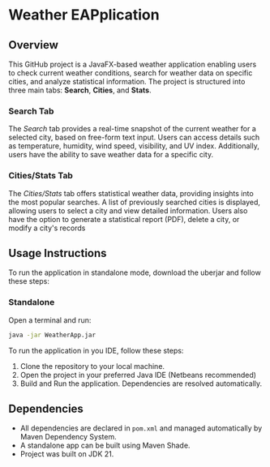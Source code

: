 # Weather EAPplication

## Overview

This GitHub project is a JavaFX-based weather application enabling users to check current weather conditions, search for weather data on specific cities, and analyze statistical information. The project is structured into three main tabs: **Search**, **Cities**, and **Stats**.

### Search Tab

The *Search* tab provides a real-time snapshot of the current weather for a selected city, based on free-form text input. Users can access details such as temperature, humidity, wind speed, visibility, and UV index. Additionally, users have the ability to save weather data for a specific city.


### Cities/Stats Tab

The *Cities/Stats* tab offers statistical weather data, providing insights into the most popular searches. A list of previously searched cities is displayed, allowing users to select a city and view detailed information. Users also have the option to generate a statistical report (PDF), delete a city, or modify a city's records

## Usage Instructions

To run the application in standalone mode, download the uberjar and follow these steps:

### Standalone
Open a terminal and run:
```bash
java -jar WeatherApp.jar
```

To run the application in you IDE, follow these steps:

1. Clone the repository to your local machine.
2. Open the project in your preferred Java IDE (Netbeans recommended)
3. Build and Run the application. Dependencies are resolved automatically.

## Dependencies

- All dependencies are declared in ```pom.xml``` and managed automatically by Maven Dependency System.
- A standalone app can be built using Maven Shade.
- Project was built on JDK 21.
